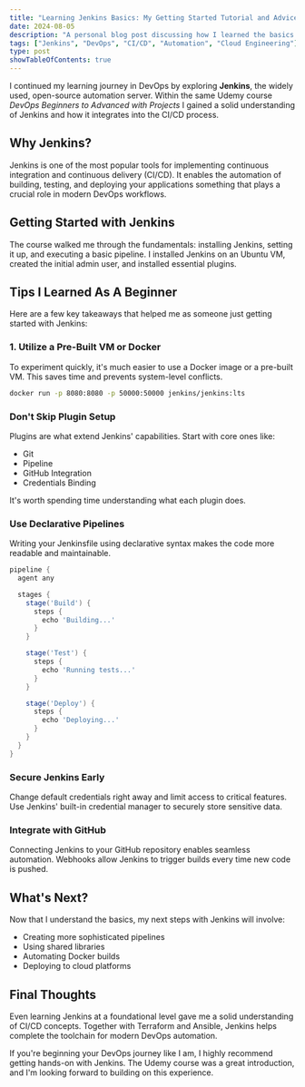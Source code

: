 ```yaml
---
title: "Learning Jenkins Basics: My Getting Started Tutorial and Advice"
date: 2024-08-05
description: "A personal blog post discussing how I learned the basics of Jenkins via a course taken on Udemy with beginner-friendly advice and takeaways."
tags: ["Jenkins", "DevOps", "CI/CD", "Automation", "Cloud Engineering"]
type: post
showTableOfContents: true
---
```


I continued my learning journey in DevOps by exploring **Jenkins**, the widely used, open-source automation server. Within the same Udemy course *DevOps Beginners to Advanced with Projects* I gained a solid understanding of Jenkins and how it integrates into the CI/CD process.

## Why Jenkins?

Jenkins is one of the most popular tools for implementing continuous integration and continuous delivery (CI/CD). It enables the automation of building, testing, and deploying your applications something that plays a crucial role in modern DevOps workflows.

## Getting Started with Jenkins

The course walked me through the fundamentals: installing Jenkins, setting it up, and executing a basic pipeline. I installed Jenkins on an Ubuntu VM, created the initial admin user, and installed essential plugins.

## Tips I Learned As A Beginner

Here are a few key takeaways that helped me as someone just getting started with Jenkins:

### 1. Utilize a Pre-Built VM or Docker

To experiment quickly, it's much easier to use a Docker image or a pre-built VM. This saves time and prevents system-level conflicts.

```bash
docker run -p 8080:8080 -p 50000:50000 jenkins/jenkins:lts
```

### Don't Skip Plugin Setup
Plugins are what extend Jenkins' capabilities. Start with core ones like:

- Git
- Pipeline
- GitHub Integration
- Credentials Binding

It's worth spending time understanding what each plugin does.

### Use Declarative Pipelines
Writing your Jenkinsfile using declarative syntax makes the code more readable and maintainable.

``` groovy
pipeline {
  agent any

  stages {
    stage('Build') {
      steps {
        echo 'Building...'
      }
    }

    stage('Test') {
      steps {
        echo 'Running tests...'
      }
    }

    stage('Deploy') {
      steps {
        echo 'Deploying...'
      }
    }
  }
}

```

### Secure Jenkins Early
Change default credentials right away and limit access to critical features. Use Jenkins' built-in credential manager to securely store sensitive data.

### Integrate with GitHub
Connecting Jenkins to your GitHub repository enables seamless automation. Webhooks allow Jenkins to trigger builds every time new code is pushed.

## What's Next?
Now that I understand the basics, my next steps with Jenkins will involve:

- Creating more sophisticated pipelines
- Using shared libraries
- Automating Docker builds
- Deploying to cloud platforms

## Final Thoughts

Even learning Jenkins at a foundational level gave me a solid understanding of CI/CD concepts. Together with Terraform and Ansible, Jenkins helps complete the toolchain for modern DevOps automation.

If you're beginning your DevOps journey like I am, I highly recommend getting hands-on with Jenkins. The Udemy course was a great introduction, and I'm looking forward to building on this experience.

